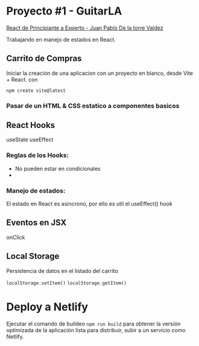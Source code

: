 # Proyecto #1 - GuitarLA
[React de Principiante a Experto - Juan Pablo De la torre Valdez](https://www.udemy.com/course/react-de-principiante-a-experto-creando-mas-de-10-aplicaciones/)

Trabajando en manejo de estados en React.


## Carrito de Compras
Iniciar la creación de una aplicacion con un proyecto en blanco, desde Vite + React. con 

`npm create vite@latest`

### Pasar de un HTML & CSS estatico a componentes basicos

## React Hooks
useState
useEffect

### Reglas de los Hooks:
- No pueden estar en condicionales
- 

### Manejo de estados:
El estado en React es asincrono, por ello es util el useEffect() hook

## Eventos en JSX
onClick

## Local Storage
Persistencia de datos en el listado del carrito

`localStorage.setItem()`
`localStorage.getItem()`

# Deploy a Netlify

Ejecutar el comando de buildeo `npm run build` para obtener la versión optimizada de la aplicación lista para distribuir, subir a un servicio como Netlify.